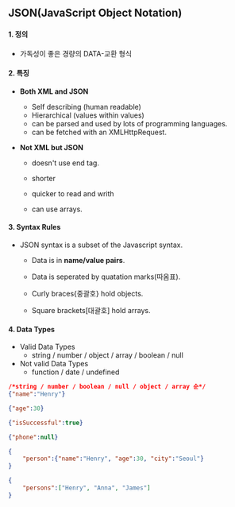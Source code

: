 ## JSON(JavaScript Object Notation)

#### 1. 정의

- 가독성이 좋은 경량의 DATA-교환 형식

  

#### 2. 특징 

- **Both XML and JSON**

  - Self describing (human readable)
  - Hierarchical (values within values)
  - can be parsed and used by lots of programming languages.
  - can be fetched with an XMLHttpRequest.

- **Not XML but JSON**

  - doesn't use end tag.

  - shorter

  - quicker to read and writh

  - can use arrays.

    

#### 3. Syntax Rules

- JSON syntax is a subset of the Javascript syntax.

  - Data is in **name/value pairs**.

  - Data is seperated by quatation marks(따옴표).

  - Curly braces{중괄호} hold objects.

  - Square brackets[대괄호] hold arrays.

    

#### 4. Data Types

- Valid Data Types
  - string / number / object / array / boolean / null
- Not valid Data Types
  - function / date / undefined

```json
/*string / number / boolean / null / object / array 순*/
{"name":"Henry"}

{"age":30}

{"isSuccessful":true}

{"phone":null}

{
    "person":{"name":"Henry", "age":30, "city":"Seoul"}
}

{
    "persons":["Henry", "Anna", "James"]
}
```

